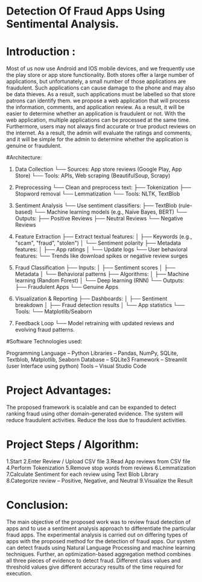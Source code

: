 # Detection Of Fraud Apps Using Sentimental Analysis.

# Introduction :
Most of us now use Android and IOS mobile devices, and we frequently use the  play store or app store functionality. 
Both stores offer a large number of applications, but unfortunately, a small number of those applications are fraudulent.
Such applications can cause damage to the phone and may also be data thieves. As a result, such applications must be labelled
so that store patrons can identify them.
     we propose a web application that will process the information, comments, and application review. As a result, it will be easier 
to determine whether an application is fraudulent or not. With the web application, multiple applications can be processed at the same time.
Furthermore, users may not always find accurate or true product reviews on the internet. As a result, the admin will evaluate the ratings and comments, 
and it will be simple for the admin to determine whether the application is genuine or fraudulent.


#Architecture:

1. Data Collection
   └── Sources: App store reviews (Google Play, App Store)
       └── Tools: APIs, Web scraping (BeautifulSoup, Scrapy)

2. Preprocessing
   └── Clean and preprocess text:
       ├── Tokenization
       ├── Stopword removal
       └── Lemmatization
   └── Tools: NLTK, TextBlob

3. Sentiment Analysis
   └── Use sentiment classifiers:
       ├── TextBlob (rule-based)
       └── Machine learning models (e.g., Naive Bayes, BERT)
   └── Outputs:
       ├── Positive Reviews
       ├── Neutral Reviews
       └── Negative Reviews

4. Feature Extraction
   ├── Extract textual features:
   │   ├── Keywords (e.g., "scam", "fraud", "stolen")
   │   └── Sentiment polarity
   ├── Metadata features:
   │   ├── App ratings
   │   └── Update logs
   └── User behavioral features:
       └── Trends like download spikes or negative review surges

5. Fraud Classification
   ├── Inputs:
   │   ├── Sentiment scores
   │   ├── Metadata
   │   └── Behavioral patterns
   ├── Algorithms:
   │   ├── Machine learning (Random Forest)
   │   └── Deep learning (RNN)
   └── Outputs:
       ├── Fraudulent Apps
       └── Genuine Apps

6. Visualization & Reporting
   ├── Dashboards:
   │   ├── Sentiment breakdown
   │   ├── Fraud detection results
   │   └── App statistics
   └── Tools:
        └── Matplotlib/Seaborn

7. Feedback Loop
   └── Model retraining with updated reviews and evolving fraud patterns.

#Software Technologies used:

Programming Language – Python
Libraries – Pandas, NumPy, SQLite, Textblob, Matplotlib, Seaborn
Database – SQLite3 
Framework – Streamlit (user Interface using python)
Tools – Visual Studio Code

# Project Advantages:

The proposed framework is scalable and can be expanded to detect ranking fraud using other domain-generated evidence.
The system will reduce fraudulent activities.
Reduce the loss due to fraudulent activities. 


# Project Steps / Algorithm:

1.Start
2.Enter Review / Upload CSV file
3.Read App reviews from CSV file
4.Perform Tokenization
5.Remove stop words from reviews
6.Lemmatization
7.Calculate Sentiment for each review using Text Blob Library  
8.Categorize review – Positive, Negative, and Neutral
9.Visualize the Result  

# Conclusion:

The main objective of the proposed work was to review fraud detection of apps and to use a sentiment analysis 
approach to differentiate the particular fraud apps. The experimental analysis is carried out on differing types of 
apps with the proposed method for the detection of fraud apps. 
Our system can detect frauds using Natural Language Processing and machine learning techniques. 
Further, an optimization-based aggregation method combines all three pieces of evidence to detect fraud.
Different class values and threshold values give different accuracy results of the time required for execution.
